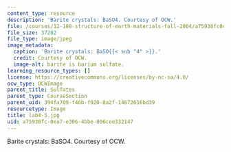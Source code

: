 ```yaml
---
content_type: resource
description: 'Barite crystals: BaSO4. Courtesy of OCW.'
file: /courses/12-108-structure-of-earth-materials-fall-2004/a75938fc0ea7e3964bbe806cee332147_lab4-5.jpg
file_size: 37282
file_type: image/jpeg
image_metadata:
  caption: 'Barite crystals: BaSO{{< sub "4" >}}.'
  credit: Courtesy of OCW.
  image-alt: barite is barium sulfate.
learning_resource_types: []
license: https://creativecommons.org/licenses/by-nc-sa/4.0/
ocw_type: OCWImage
parent_title: Sulfates
parent_type: CourseSection
parent_uid: 394fa709-f46b-f920-8a2f-14672616bd39
resourcetype: Image
title: lab4-5.jpg
uid: a75938fc-0ea7-e396-4bbe-806cee332147
---
```

Barite crystals: BaSO4. Courtesy of OCW.
